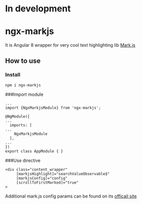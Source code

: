 # In development

# ngx-markjs

It is Angular 8 wrapper for very cool text highlighting lib [Mark.js](https://markjs.io)

## How to use

### Install
```
npm i ngx-markjs
```

###Import module

```
...
import {NgxMarkjsModule} from 'ngx-markjs';

@NgModule({
...
  imports: [
...
    NgxMarkjsModule
  ],
...
})
export class AppModule { }
```
###Use directive
```
<div class="content_wrapper" 
     [markjsHighlight]="searchValueObservable$"
     [markjsConfig]="config"
     [scrollToFirstMarked]="true"
>
```

Additional mark.js config params can be found on its [officail site](https://markjs.io)
